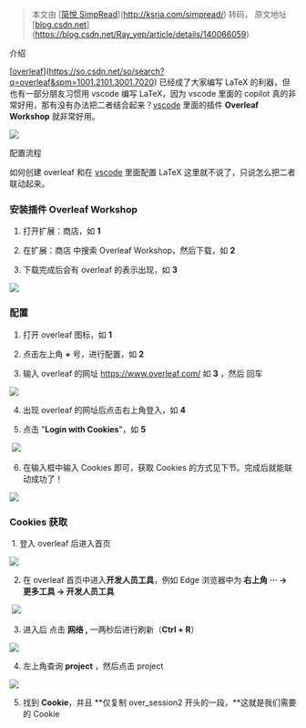 > 本文由 [[简悦 SimpRead](http://ksria.com/simpread/)](http://ksria.com/simpread/) 转码， 原文地址 [[blog.csdn.net](https://blog.csdn.net/Ray_yep/article/details/140066059)](https://blog.csdn.net/Ray_yep/article/details/140066059)

介绍

[[overleaf](https://so.csdn.net/so/search?q=overleaf&spm=1001.2101.3001.7020)](https://so.csdn.net/so/search?q=overleaf&spm=1001.2101.3001.7020) 已经成了大家编写 LaTeX 的利器，但也有一部分朋友习惯用 vscode 编写 LaTeX，因为 vscode 里面的 copilot 真的非常好用，那有没有办法把二者结合起来？[vscode](https://so.csdn.net/so/search?q=vscode&spm=1001.2101.3001.7020) 里面的插件 **Overleaf Workshop** 就非常好用。

![](https://img-blog.csdnimg.cn/direct/5d94bde62a124ada88287b0fdcd59d54.png)

配置流程

如何创建 overleaf 和在 [vscode](https://so.csdn.net/so/search?q=vscode&spm=1001.2101.3001.7020) 里面配置 LaTeX 这里就不说了，只说怎么把二者联动起来。

### 安装插件 Overleaf Workshop

1. 打开扩展：商店，如 **1**
  
2. 在扩展：商店 中搜索 Overleaf Workshop，然后下载，如 **2**
  
3. 下载完成后会有 overleaf 的表示出现，如 **3**
  

![](https://img-blog.csdnimg.cn/direct/6b4ed490f6064e4394b7820a7cd61105.png)

### 配置

1. 打开 overleaf 图标，如 **1**
  
2. 点击左上角 **+** 号，进行配置，如 **2**
  
3. 输入 overleaf 的网址 https://www.overleaf.com/ 如 **3** ，然后 回车
  

![](https://img-blog.csdnimg.cn/direct/868c44399051478daf4426374433f278.png)

4. 出现 overleaf 的网址后点击右上角登入，如 **4**
  
5. 点击 "**Login with Cookies**"，如 **5**
  

 ![](https://img-blog.csdnimg.cn/direct/e80a0f4e5cee4a7e8b9d9e2285bd080a.png)

6. 在输入框中输入 Cookies 即可，获取 Cookies 的方式见下节。完成后就能联动成功了！

![](https://img-blog.csdnimg.cn/direct/ac0eacae248845d0bd08225be128bca3.png)

### Cookies 获取

 1. 登入 overleaf 后进入首页

![](https://img-blog.csdnimg.cn/direct/ffe2296376e1410e8901d2297cafe5f5.png)

2. 在 overleaf 首页中进入**开发人员工具**，例如 Edge 浏览器中为 **右上角 ··· → 更多工具 → 开发人员工具**

 ![](https://img-blog.csdnimg.cn/direct/b4836a96ca7b4c878d42a195cea7eacb.png)

3. 进入后 点击 **网络 ,** 一两秒后进行刷新（**Ctrl + R**）

![](https://img-blog.csdnimg.cn/direct/9cf9e0b841454fc292a270e2207152f8.png)

4. 左上角查询 **project** ，然后点击 project

![](https://img-blog.csdnimg.cn/direct/5b8ded8c45d343248523dfc271c8f0e4.png)

5. 找到 **Cookie**，并且 **仅复制 over_session2 开头的一段，**这就是我们需要的 Cookie